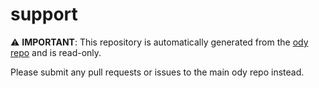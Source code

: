 # support

⚠️ **IMPORTANT**: This repository is automatically generated from the [ody repo](https://github.com/ody-dev/ody) and is read-only.

Please submit any pull requests or issues to the main ody repo instead.
